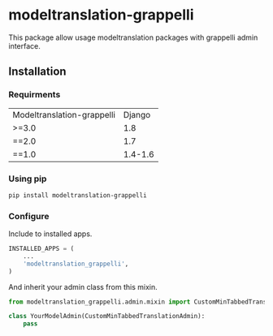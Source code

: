 # modeltranslation-grappelli

This package allow usage modeltranslation packages with grappelli admin interface.

## Installation

### Requirments

<table>
<tr>
<td>Modeltranslation-grappelli</td><td>Django</td>
</tr><tr>
<td>>=3.0</td><td>1.8</td>
</tr><tr>
<td>==2.0</td><td>1.7</td>
</tr><tr>
<td>==1.0</td><td>1.4-1.6</td>
</tr>
</table>

### Using pip

```bash
pip install modeltranslation-grappelli
```

### Configure

Include to installed apps.

```python
INSTALLED_APPS = (
    ...
    'modeltranslation_grappelli',
)
```

And inherit your admin class from this mixin.

```python
from modeltranslation_grappelli.admin.mixin import CustomMinTabbedTranslationAdmin

class YourModelAdmin(CustomMinTabbedTranslationAdmin):
    pass
```
